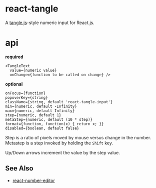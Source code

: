 # react-tangle

A [tangle.js](http://worrydream.com/Tangle/)-style numeric input for React.js.

# api

**required**

```
<TangleText
  value={numeric value}
  onChange={function to be called on change} />
```

**optional**

```
onFocus={function}
popoverKey={string}
className={string, default 'react-tangle-input'}
min={numeric, default -Infinity}
max={numeric, default Infinity}
step={numeric, default 1}
metaStep={numeric, default (10 * step)}
format={function, function(x) { return x; }}
disabled={boolean, default false}
```

Step is a ratio of pixels moved by mouse versus change in the number.
Metastep is a step invoked by holding the `Shift` key.

Up/Down arrows increment the value by the step value.

## See Also

* [react-number-editor](https://github.com/tleunen/react-number-editor)
